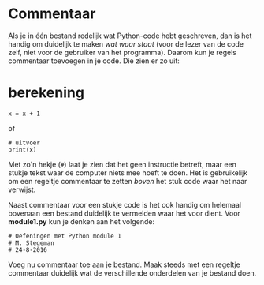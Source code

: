 # Commentaar

Als je in één bestand redelijk wat Python-code hebt geschreven, dan is het handig om duidelijk te maken *wat waar staat* (voor de lezer van de code zelf, niet voor de gebruiker van het programma). Daarom kun je regels commentaar toevoegen in je code. Die zien er zo uit:

  # berekening
	x = x + 1

of

	# uitvoer
	print(x)

Met zo'n hekje (`#`) laat je zien dat het geen instructie betreft, maar een stukje tekst waar de computer niets mee hoeft te doen. Het is gebruikelijk om een regeltje commentaar te zetten *boven* het stuk code waar het naar verwijst.

Naast commentaar voor een stukje code is het ook handig om helemaal bovenaan een bestand duidelijk te vermelden waar het voor dient. Voor **module1.py** kun je denken aan het volgende:

	# Oefeningen met Python module 1
	# M. Stegeman
	# 24-8-2016

Voeg nu commentaar toe aan je bestand. Maak steeds met een regeltje commentaar duidelijk wat de verschillende onderdelen van je bestand doen.

